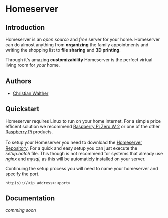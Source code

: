 # Homeserver

## Introduction
Homeserver is an <i>open source</i> and <i>free</i> server for your home.
Homeserver can do almost anything from <b>organizing</b> the family appointments and writing the shopping list to <b>file sharing</b> and <b>3D printing</b>.

Through it's amazing <b>customizability</b> Homeserver is the perfect virtual living room for <i>your</i> home.

## Authors
- [Christian Walther](https://github.com/clwalther)

## Quickstart

Homeserver requires Linux to run on your home internet. For a simple price efficent solution we recommend [Raspberry Pi Zero W 2](https://www.raspberrypi.com/products/raspberry-pi-zero-2-w/) or one of the other [Raspberry Pi](https://www.raspberrypi.com/products/) products.
<br><br>
To setup your Homeserver you need to download the [Homeserver Repository](https://github.com/clwalther/Homeserver). For a quick and easy setup you can just execute the *setup.batch* file. This though is not recommend for systems that already use <i>nginx</i> and <i>mysql</i>, as this will be automaticly installed on your server.

Continuing the setup process you will need to name your homeserver and specify the port.

    http(s)://<ip_address>:<port>

## Documentation

*comming soon*